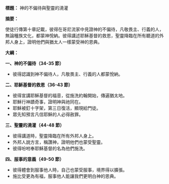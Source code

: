 **標題：** 神的不偏待與聖靈的澆灌

**摘要：**

使徒行傳第十章記載，彼得在哥尼流家中見證神的不偏待，凡敬畏主、行義的人，無論種族文化，都蒙神悅納。彼得講述耶穌基督的救恩，聖靈降臨在所有聽道的外邦人身上，證明他們與猶太人一樣蒙受神的恩典。

**大綱：**

**一、神的不偏待（34-35 節）**
* 彼得認識到神不偏待人，凡敬畏主、行義的人都蒙悅納。

**二、耶穌基督的救恩（36-43 節）**
* 彼得宣講耶穌基督的福音，從施洗約翰開始，傳遍猶太地。
* 耶穌行神蹟奇事，證明神與祂同在。
* 耶穌被釘十字架，第三日復活，顯現給門徒。
* 眾先知預言凡信耶穌的人必得赦罪。

**三、聖靈的澆灌（44-48 節）**
* 彼得講道時，聖靈降臨在所有外邦人身上。
* 外邦人說方言，稱讚神，證明他們也蒙受聖靈。
* 彼得吩咐奉耶穌基督的名為他們施洗。

**四、服事的意義（49-50 節）**
* 彼得體會到服事他人時，自己也蒙受服事，境界得以擴張。
* 施比受更為有福，服事他人能讓我們更明白神的恩典。